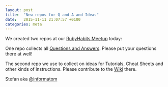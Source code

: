 ```yaml
---
layout: post
title:  "New repos for Q and A and Ideas"
date:   2015-11-11 21:07:57 +0100
categories: meta
---
```


We created two repos at our [RubyHabits Meetup](http://www.meetup.com/de/RubyHabits/events/226647668/) today:

One repo collects all [Questions and Answers](https://github.com/RubyStarters/QandA/issues). Please put your questions there at well!

The second repo we use to collect on ideas for Tutorials, Cheat Sheets and other kinds of instructions. Please contribute to the 
[Wiki](https://github.com/RubyStarters/Ideas/wiki) there.

Stefan aka [@informatom](https://twitter.com/informatom)
